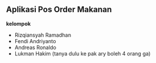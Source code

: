 ## Aplikasi Pos Order Makanan
**kelompok**
- Rizqiansyah Ramadhan
- Fendi Andriyanto
- Andreas Ronaldo
- Lukman Hakim (tanya dulu ke pak ary boleh 4 orang ga)
